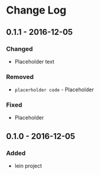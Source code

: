 # Change Log

## 0.1.1 - 2016-12-05
### Changed
- Placeholder text

### Removed
- `placerholder code` - Placeholder

### Fixed
- Placeholder

## 0.1.0 - 2016-12-05
### Added
- lein project